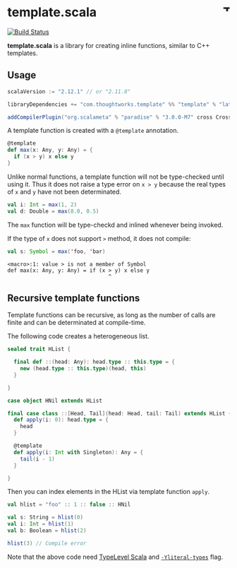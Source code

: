 # template.scala <a href="http://thoughtworks.com/"><img align="right" src="https://www.thoughtworks.com/imgs/tw-logo.png" title="ThoughtWorks" height="15"/></a>

[![Build Status](https://travis-ci.org/ThoughtWorksInc/template.scala.svg?branch=master)](https://travis-ci.org/ThoughtWorksInc/template.scala)

**template.scala** is a library for creating inline functions, similar to C++ templates.

## Usage

``` sbt
scalaVersion := "2.12.1" // or "2.11.8"

libraryDependencies += "com.thoughtworks.template" %% "template" % "latest.release" % Provided

addCompilerPlugin("org.scalameta" % "paradise" % "3.0.0-M7" cross CrossVersion.patch)
```

A template function is created with a `@template` annotation.

``` scala
@template
def max(x: Any, y: Any) = {
  if (x > y) x else y
}
```

Unlike normal functions, a template function will not be type-checked until using it. Thus it does not raise a type error on `x > y` because the real types of `x` and `y` have not been determinated.

``` scala
val i: Int = max(1, 2)
val d: Double = max(8.0, 0.5)
```

The `max` function will be type-checkd and inlined whenever being invoked.

If the type of `x` does not support `>` method, it does not compile:

``` scala
val s: Symbol = max('foo, 'bar)
```

```
<macro>:1: value > is not a member of Symbol
def max(x: Any, y: Any) = if (x > y) x else y
                                ^
```

## Recursive template functions

Template functions can be recursive, as long as the number of calls are finite and can be determinated at compile-time.

The following code creates a heterogeneous list.

``` scala
sealed trait HList {

  final def ::(head: Any): head.type :: this.type = {
    new (head.type :: this.type)(head, this)
  }

}

case object HNil extends HList

final case class ::[Head, Tail](head: Head, tail: Tail) extends HList {
  def apply(i: 0): head.type = {
    head
  }

  @template
  def apply(i: Int with Singleton): Any = {
    tail(i - 1)
  }

}
```

Then you can index elements in the HList via template function `apply`.

``` scala
val hlist = "foo" :: 1 :: false :: HNil

val s: String = hlist(0)
val i: Int = hlist(1)
val b: Boolean = hlist(2)

hlist(3) // Compile error
```

Note that the above code need [TypeLevel Scala](http://typelevel.org/scala/) and [`-Yliteral-types`](http://docs.scala-lang.org/sips/pending/42.type.html) flag.


